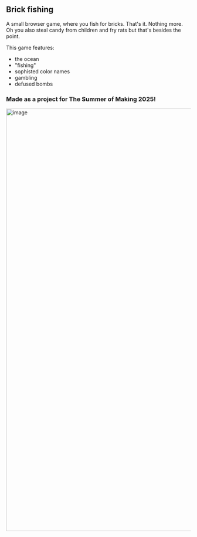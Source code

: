 ## Brick fishing
A small browser game, where you fish for bricks. That's it. Nothing more. Oh you also steal candy from children and fry rats but that's besides the point.<br>

This game features:
- the ocean
- "fishing"
- sophisted color names
- gambling
- defused bombs

### Made as a project for The Summer of Making 2025!
<img width="1153" height="1153" alt="image" src="https://github.com/user-attachments/assets/eab1d184-cb9e-4c53-9cee-6fa79e04949a" />

